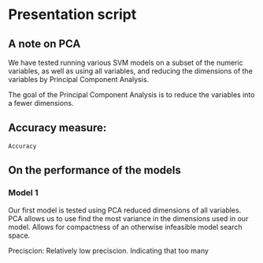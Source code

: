 # Presentation script



## A note on PCA

We have tested running various SVM models on a subset of the numeric variables, as well as using all variables, and reducing the dimensions of the variables by Principal Component Analysis. 

The goal of the Principal Component Analysis is to reduce the variables into a fewer dimensions. 



## Accuracy measure:
    Accuracy



## On the performance of the models


### Model 1
Our first model is tested using PCA reduced dimensions of all variables. PCA allows us to use find the most variance in the dimensions used in our model.
Allows for compactness of an otherwise infeasible model search space. 


Preciscion:
    Relatively low preciscion.
    Indicating that too many  


